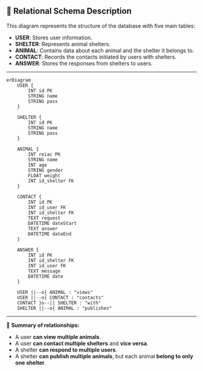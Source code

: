 ## 📌 Relational Schema Description

This diagram represents the structure of the database with five main tables:

- **USER**: Stores user information.
- **SHELTER**: Represents animal shelters.
- **ANIMAL**: Contains data about each animal and the shelter it belongs to.
- **CONTACT**: Records the contacts initiated by users with shelters.
- **ANSWER**: Stores the responses from shelters to users.

---

```mermaid
erDiagram
    USER {
        INT id PK
        STRING name
        STRING pass
    }
    
    SHELTER {
        INT id PK
        STRING name
        STRING pass       
    }
    
    ANIMAL {
        INT reiac PK
        STRING name
        INT age
        STRING gender
        FLOAT weight
        INT id_shelter FK
    }
    
    CONTACT {
        INT id PK
        INT id_user FK
        INT id_shelter FK
        TEXT request
        DATETIME dateStart
        TEXT answer
        DATETIME dateEnd
    }

    ANSWER {
        INT id PK
        INT id_shelter FK
        INT id_user FK
        TEXT message
        DATETIME date
    }

    USER ||--o{ ANIMAL : "views"
    USER ||--o{ CONTACT : "contacts"
    CONTACT }o--|| SHELTER : "with"
    SHELTER ||--o{ ANIMAL : "publishes"
```

---

📌 **Summary of relationships:**  
- A user **can view multiple animals**.  
- A user **can contact multiple shelters** and **vice versa**.  
- A shelter **can respond to multiple users**.  
- A shelter **can publish multiple animals**, but each animal **belong to only one shelter**.  

